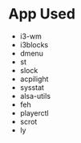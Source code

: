 # App Used
- i3-wm
- i3blocks
- dmenu
- st
- slock
- acpilight
- sysstat
- alsa-utils
- feh
- playerctl
- scrot
- ly

